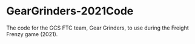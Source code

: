 # GearGrinders-2021Code

The code for the GCS FTC team, Gear Grinders, to use during the Freight Frenzy game (2021).
